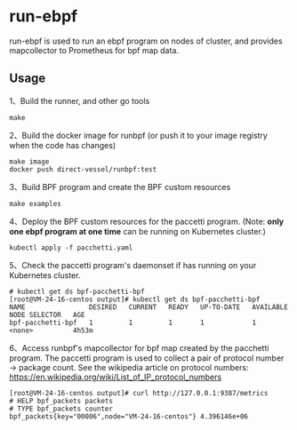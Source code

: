 # run-ebpf

run-ebpf is used to run an ebpf program on nodes of cluster, and provides mapcollector to Prometheus for bpf map data.

## Usage

1、Build the runner, and other go tools

```console
make
```

2、Build the docker image for runbpf (or push it to your image registry when the code has changes)

```console
make image
docker push direct-vessel/runbpf:test
```

3、Build BPF program and create  the BPF custom resources

```console
make examples
```

4、Deploy the BPF custom resources for  the paccetti program. (Note: **only one ebpf program at one time** can be running on Kubernetes cluster.)

```console
kubectl apply -f pacchetti.yaml
```

5、Check the paccetti program's daemonset if has running on your Kubernetes cluster.  

```console
# kubectl get ds bpf-pacchetti-bpf
[root@VM-24-16-centos output]# kubectl get ds bpf-pacchetti-bpf
NAME                DESIRED   CURRENT   READY   UP-TO-DATE   AVAILABLE   NODE SELECTOR   AGE
bpf-pacchetti-bpf   1         1         1       1            1           <none>          4h53m
```

6、Access runbpf's mapcollector for bpf map created by the pacchetti program. The paccetti program is used to collect a pair of protocol number -> package count.  See the wikipedia article on protocol numbers:  https://en.wikipedia.org/wiki/List_of_IP_protocol_numbers

```console
[root@VM-24-16-centos output]# curl http://127.0.0.1:9387/metrics
# HELP bpf_packets packets
# TYPE bpf_packets counter
bpf_packets{key="00006",node="VM-24-16-centos"} 4.396146e+06
```
